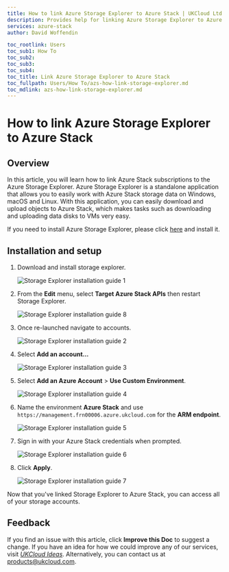 ```yaml
---
title: How to link Azure Storage Explorer to Azure Stack | UKCloud Ltd
description: Provides help for linking Azure Storage Explorer to Azure Stack
services: azure-stack
author: David Woffendin

toc_rootlink: Users
toc_sub1: How To
toc_sub2:
toc_sub3:
toc_sub4:
toc_title: Link Azure Storage Explorer to Azure Stack
toc_fullpath: Users/How To/azs-how-link-storage-explorer.md
toc_mdlink: azs-how-link-storage-explorer.md
---
```


# How to link Azure Storage Explorer to Azure Stack

## Overview

In this article, you will learn how to link Azure Stack subscriptions to the Azure Storage Explorer. Azure Storage Explorer is a standalone application that allows you to easily work with Azure Stack storage data on Windows, macOS and Linux. With this application, you can easily download and upload objects to Azure Stack, which makes tasks such as downloading and uploading data disks to VMs very easy.

If you need to install Azure Storage Explorer, please click [here](https://azure.microsoft.com/en-us/features/storage-explorer/) and install it.

## Installation and setup

1. Download and install storage explorer.

    ![Storage Explorer installation guide 1](images/azs-browser-storage-tool-download.png)

2. From the **Edit** menu, select **Target Azure Stack APIs** then restart Storage Explorer.

    ![Storage Explorer installation guide 8](images/azs-installation-storage-tool-7.png)

3. Once re-launched navigate to accounts.

    ![Storage Explorer installation guide 2](images/azs-installation-storage-tool-1.png)

4. Select **Add an account...**

    ![Storage Explorer installation guide 3](images/azs-installation-storage-tool-2.png)

5. Select **Add an Azure Account** \> **Use Custom Environment**.

    ![Storage Explorer installation guide 4](images/azs-installation-storage-tool-3.png)

6. Name the environment **Azure Stack** and use `https://management.frn00006.azure.ukcloud.com` for the **ARM endpoint**.

    ![Storage Explorer installation guide 5](images/azs-installation-storage-tool-4.png)

7. Sign in with your Azure Stack credentials when prompted.

    ![Storage Explorer installation guide 6](images/azs-installation-storage-tool-5.png)

8. Click **Apply**.

    ![Storage Explorer installation guide 7](images/azs-installation-storage-tool-6.png)

Now that you've linked Storage Explorer to Azure Stack, you can access all of your storage accounts.

## Feedback

 If you find an issue with this article, click **Improve this Doc** to suggest a change. If you have an idea for how we could improve any of our services, visit [*UKCloud Ideas*](https://ideas.ukcloud.com). Alternatively, you can contact us at <products@ukcloud.com>.
